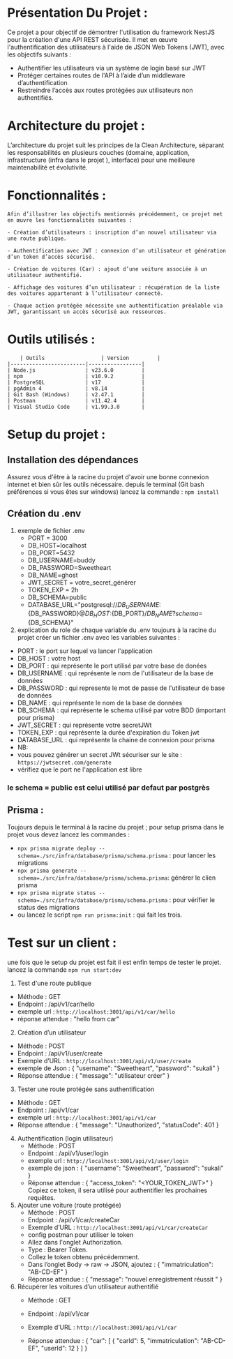 
  # Présentation Du Projet :
  Ce projet a pour objectif de démontrer l'utilisation du framework NestJS pour la création d'une API REST sécurisée. Il met en œuvre l'authentification des utilisateurs à l'aide de JSON Web Tokens (JWT), avec les objectifs suivants :

  - Authentifier les utilisateurs via un système de login basé sur JWT
  - Protéger certaines routes de l'API à l’aide d’un middleware d’authentification
  - Restreindre l’accès aux routes protégées aux utilisateurs non authentifiés.

  # Architecture du projet : 

  L’architecture du projet suit les principes de la Clean Architecture, séparant les responsabilités en plusieurs couches (domaine, application, infrastructure (infra dans le projet ), interface) pour une meilleure maintenabilité et évolutivité.
  
  # Fonctionnalités :
    Afin d’illustrer les objectifs mentionnés précédemment, ce projet met en œuvre les fonctionnalités suivantes :

    - Création d’utilisateurs : inscription d’un nouvel utilisateur via une route publique.

    - Authentification avec JWT : connexion d’un utilisateur et génération d’un token d’accès sécurisé.

    - Création de voitures (Car) : ajout d’une voiture associée à un utilisateur authentifié.

    - Affichage des voitures d’un utilisateur : récupération de la liste des voitures appartenant à l’utilisateur connecté.

    - Chaque action protégée nécessite une authentification préalable via JWT, garantissant un accès sécurisé aux ressources.

  # Outils utilisés :

        | Outils                  | Version         |
    |------------------------|-----------------|
    | Node.js                | v23.6.0         |
    | npm                    | v10.9.2         |
    | PostgreSQL             | v17             |
    | pgAdmin 4              | v8.14           |
    | Git Bash (Windows)     | v2.47.1         |
    | Postman                | v11.42.4        |
    | Visual Studio Code     | v1.99.3.0       |

  # Setup du projet  :
   ##  Installation des dépendances
  Assurez vous d'être à la racine du projet d'avoir une bonne connexion internet et bien sûr les outils nécessaire. 
  depuis le terminal (Git bash préférences si vous êtes sur windows) lancez la commande : `npm install`
  ## Création du .env
  1. exemple de fichier .env
     - PORT = 3000 
     - DB_HOST=localhost
     - DB_PORT=5432
     -  DB_USERNAME=buddy
     - DB_PASSWORD=Sweetheart
     - DB_NAME=ghost
     - JWT_SECRET = votre_secret_générer 
     - TOKEN_EXP = 2h
     - DB_SCHEMA=public
     - DATABASE_URL="postgresql://${DB_USERNAME}:${DB_PASSWORD}@${DB_HOST}:${DB_PORT}/${DB_NAME}?schema=${DB_SCHEMA}"
  2. explication du role de chaque variable du .env
  toujours à la racine du projet créer un fichier .env avec les variables suivantes :

  - PORT : le port sur lequel va lancer l'application 
  - DB_HOST : votre host
  - DB_PORT : qui représente le port  utilisé par votre base de donées
  - DB_USERNAME : qui représente le nom de l'utilisateur de la base de données
  - DB_PASSWORD : qui represente le mot de passe de l'utilisateur de base de données
  - DB_NAME : qui représente le nom de la base de données
  - DB_SCHEMA :  qui représente  le schema utilisé par votre BDD (important pour prisma)
  - JWT_SECRET : qui  représente votre secretJWt
  - TOKEN_EXP : qui représente la durée d'expiration du Token jwt 
  - DATABASE_URL : qui représente la chaine de connexion pour prisma 
  - NB: 
   - vous pouvez générer un secret JWt sécuriser sur le site : `https://jwtsecret.com/generate`
   -  vérifiez que le port ne l'application est libre  
 ### le schema = public est celui utilisé par defaut par postgrès 
 ## Prisma : 
  Toujours depuis le terminal à la racine du projet ; pour setup prisma dans le projet vous devez lancez les commandes : 
   - `npx prisma migrate deploy --schema=./src/infra/database/prisma/schema.prisma` : pour lancer les migrations
   - `npx prisma generate --schema=./src/infra/database/prisma/schema.prisma`: générer le clien prisma
   - `npx prisma migrate status --schema=./src/infra/database/prisma/schema.prisma` :  pour vérifier le status des migrations
   - ou lancez  le script `npm run prisma:init` : qui fait les trois.

 # Test sur un client :
  une fois que le setup du projet est fait il est enfin temps de tester le projet.
  lancez la commande `npm run start:dev` 
  1. Test d'une route publique 
  -  Méthode : GET
  -  Endpoint : /api/v1/car/hello
  -  exemple url : `http://localhost:3001/api/v1/car/hello`
  - réponse attendue : "hello from car"
  2. Création d’un utilisateur
   - Méthode : POST
   - Endpoint : /api/v1/user/create
   - Exemple d’URL : `http://localhost:3001/api/v1/user/create`
   - exemple de Json :
    {
     "username": "Sweetheart",
     "password": "sukali"
    }
   - Réponse attendue :
    {
     "message": "utilisateur créer"
    }
  3. Tester une route protégée sans authentification
   -  Méthode : GET
   -  Endpoint : /api/v1/car
   - exemple url : `http://localhost:3001/api/v1/car`
   - Réponse attendue :
    {
      "message": "Unauthorized",
      "statusCode": 401
    }
  4. Authentification (login utilisateur)
      - Méthode : POST
      - Endpoint : /api/v1/user/login  
      - exemple url : `http://localhost:3001/api/v1/user/login`
      - exemple de json :
       {
        "username": "Sweetheart",
        "password": "sukali"
       }
       - Réponse attendue : 
      {
       "access_token": "<YOUR_TOKEN_JWT>"
      }
      Copiez ce token, il sera utilisé pour authentifier les prochaines requêtes.
  5. Ajouter une voiture (route protégée)
     -  Méthode : POST
     - Endpoint : /api/v1/car/createCar
     - Exemple d’URL : `http://localhost:3001/api/v1/car/createCar`
     * config postman pour utiliser le token 
     -  Allez dans l'onglet Authorization.
     - Type : Bearer Token.
     - Collez le token obtenu précédemment.
     - Dans l’onglet Body → raw → JSON, ajoutez : 
      {
        "immatriculation": "AB-CD-EF"
      }
      - Réponse attendue : 
       {
         "message": "nouvel enregistrement réussit "
       }
  6. Récupérer les voitures d’un utilisateur authentifié
       -  Méthode : GET
       - Endpoint : /api/v1/car

       - Exemple d’URL : `http://localhost:3001/api/v1/car`
       - Réponse attendue : 
       {
          "car": [
              {
                  "carId": 5,
                  "immatriculation": "AB-CD-EF",
                  "userId": 12
              }
          ]
        }

    

 






   





